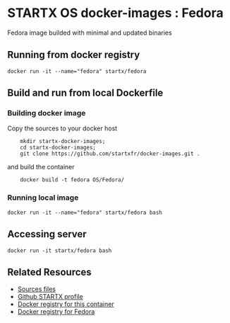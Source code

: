 # STARTX OS docker-images : Fedora
Fedora image builded with minimal and updated binaries

## Running from docker registry
	docker run -it --name="fedora" startx/fedora

## Build and run from local Dockerfile
### Building docker image
Copy the sources to your docker host 

        mkdir startx-docker-images; 
        cd startx-docker-images;
        git clone https://github.com/startxfr/docker-images.git .

and build the container

        docker build -t fedora OS/Fedora/

### Running local image

	docker run -it --name="fedora" startx/fedora bash

## Accessing server

	docker run -it startx/fedora bash

## Related Resources
* [Sources files](https://github.com/startxfr/docker-images/tree/master/Services/fedora)
* [Github STARTX profile](https://github.com/startxfr/docker-images)
* [Docker registry for this container](https://registry.hub.docker.com/u/startx/fedora/)
* [Docker registry for Fedora](https://registry.hub.docker.com/u/fedora/)